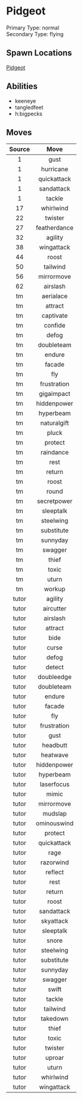# Pidgeot  
Primary Type: normal  
Secondary Type: flying  
  
## Spawn Locations  
[Pidgeot](/data/spawn_presets/pidgeot.md)  
  
## Abilities  
  * keeneye
  * tangledfeet
  * h:bigpecks
  
  
## Moves  
  
| Source | Move |  
|:---:|:---:|  
| 1 | gust |  
| 1 | hurricane |  
| 1 | quickattack |  
| 1 | sandattack |  
| 1 | tackle |  
| 17 | whirlwind |  
| 22 | twister |  
| 27 | featherdance |  
| 32 | agility |  
| 38 | wingattack |  
| 44 | roost |  
| 50 | tailwind |  
| 56 | mirrormove |  
| 62 | airslash |  
| tm | aerialace |  
| tm | attract |  
| tm | captivate |  
| tm | confide |  
| tm | defog |  
| tm | doubleteam |  
| tm | endure |  
| tm | facade |  
| tm | fly |  
| tm | frustration |  
| tm | gigaimpact |  
| tm | hiddenpower |  
| tm | hyperbeam |  
| tm | naturalgift |  
| tm | pluck |  
| tm | protect |  
| tm | raindance |  
| tm | rest |  
| tm | return |  
| tm | roost |  
| tm | round |  
| tm | secretpower |  
| tm | sleeptalk |  
| tm | steelwing |  
| tm | substitute |  
| tm | sunnyday |  
| tm | swagger |  
| tm | thief |  
| tm | toxic |  
| tm | uturn |  
| tm | workup |  
| tutor | agility |  
| tutor | aircutter |  
| tutor | airslash |  
| tutor | attract |  
| tutor | bide |  
| tutor | curse |  
| tutor | defog |  
| tutor | detect |  
| tutor | doubleedge |  
| tutor | doubleteam |  
| tutor | endure |  
| tutor | facade |  
| tutor | fly |  
| tutor | frustration |  
| tutor | gust |  
| tutor | headbutt |  
| tutor | heatwave |  
| tutor | hiddenpower |  
| tutor | hyperbeam |  
| tutor | laserfocus |  
| tutor | mimic |  
| tutor | mirrormove |  
| tutor | mudslap |  
| tutor | ominouswind |  
| tutor | protect |  
| tutor | quickattack |  
| tutor | rage |  
| tutor | razorwind |  
| tutor | reflect |  
| tutor | rest |  
| tutor | return |  
| tutor | roost |  
| tutor | sandattack |  
| tutor | skyattack |  
| tutor | sleeptalk |  
| tutor | snore |  
| tutor | steelwing |  
| tutor | substitute |  
| tutor | sunnyday |  
| tutor | swagger |  
| tutor | swift |  
| tutor | tackle |  
| tutor | tailwind |  
| tutor | takedown |  
| tutor | thief |  
| tutor | toxic |  
| tutor | twister |  
| tutor | uproar |  
| tutor | uturn |  
| tutor | whirlwind |  
| tutor | wingattack |  
  

